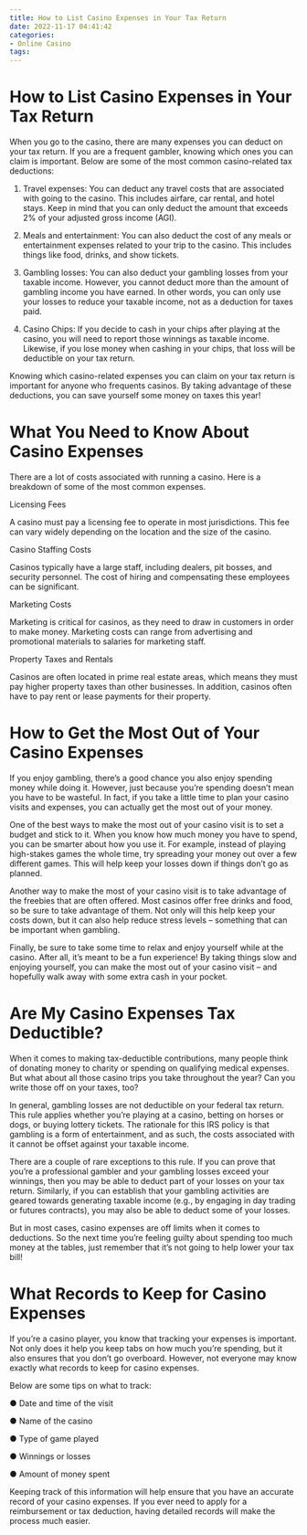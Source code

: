 ```yaml
---
title: How to List Casino Expenses in Your Tax Return
date: 2022-11-17 04:41:42
categories:
- Online Casino
tags:
---
```



#  How to List Casino Expenses in Your Tax Return

When you go to the casino, there are many expenses you can deduct on your tax return. If you are a frequent gambler, knowing which ones you can claim is important. Below are some of the most common casino-related tax deductions:

1. Travel expenses: You can deduct any travel costs that are associated with going to the casino. This includes airfare, car rental, and hotel stays. Keep in mind that you can only deduct the amount that exceeds 2% of your adjusted gross income (AGI).

2. Meals and entertainment: You can also deduct the cost of any meals or entertainment expenses related to your trip to the casino. This includes things like food, drinks, and show tickets.

3. Gambling losses: You can also deduct your gambling losses from your taxable income. However, you cannot deduct more than the amount of gambling income you have earned. In other words, you can only use your losses to reduce your taxable income, not as a deduction for taxes paid.

4. Casino Chips: If you decide to cash in your chips after playing at the casino, you will need to report those winnings as taxable income. Likewise, if you lose money when cashing in your chips, that loss will be deductible on your tax return.

Knowing which casino-related expenses you can claim on your tax return is important for anyone who frequents casinos. By taking advantage of these deductions, you can save yourself some money on taxes this year!

#  What You Need to Know About Casino Expenses

There are a lot of costs associated with running a casino. Here is a breakdown of some of the most common expenses.

Licensing Fees

A casino must pay a licensing fee to operate in most jurisdictions. This fee can vary widely depending on the location and the size of the casino.

Casino Staffing Costs

Casinos typically have a large staff, including dealers, pit bosses, and security personnel. The cost of hiring and compensating these employees can be significant.

Marketing Costs

 Marketing is critical for casinos, as they need to draw in customers in order to make money. Marketing costs can range from advertising and promotional materials to salaries for marketing staff.

Property Taxes and Rentals

Casinos are often located in prime real estate areas, which means they must pay higher property taxes than other businesses. In addition, casinos often have to pay rent or lease payments for their property.

#  How to Get the Most Out of Your Casino Expenses

If you enjoy gambling, there’s a good chance you also enjoy spending money while doing it. However, just because you’re spending doesn’t mean you have to be wasteful. In fact, if you take a little time to plan your casino visits and expenses, you can actually get the most out of your money.

One of the best ways to make the most out of your casino visit is to set a budget and stick to it. When you know how much money you have to spend, you can be smarter about how you use it. For example, instead of playing high-stakes games the whole time, try spreading your money out over a few different games. This will help keep your losses down if things don’t go as planned.

Another way to make the most of your casino visit is to take advantage of the freebies that are often offered. Most casinos offer free drinks and food, so be sure to take advantage of them. Not only will this help keep your costs down, but it can also help reduce stress levels – something that can be important when gambling.

Finally, be sure to take some time to relax and enjoy yourself while at the casino. After all, it’s meant to be a fun experience! By taking things slow and enjoying yourself, you can make the most out of your casino visit – and hopefully walk away with some extra cash in your pocket.

#  Are My Casino Expenses Tax Deductible?

When it comes to making tax-deductible contributions, many people think of donating money to charity or spending on qualifying medical expenses. But what about all those casino trips you take throughout the year? Can you write those off on your taxes, too?

In general, gambling losses are not deductible on your federal tax return. This rule applies whether you’re playing at a casino, betting on horses or dogs, or buying lottery tickets. The rationale for this IRS policy is that gambling is a form of entertainment, and as such, the costs associated with it cannot be offset against your taxable income.

There are a couple of rare exceptions to this rule. If you can prove that you’re a professional gambler and your gambling losses exceed your winnings, then you may be able to deduct part of your losses on your tax return. Similarly, if you can establish that your gambling activities are geared towards generating taxable income (e.g., by engaging in day trading or futures contracts), you may also be able to deduct some of your losses.

But in most cases, casino expenses are off limits when it comes to deductions. So the next time you’re feeling guilty about spending too much money at the tables, just remember that it’s not going to help lower your tax bill!

#  What Records to Keep for Casino Expenses

If you’re a casino player, you know that tracking your expenses is important. Not only does it help you keep tabs on how much you’re spending, but it also ensures that you don’t go overboard. However, not everyone may know exactly what records to keep for casino expenses.

Below are some tips on what to track:

● Date and time of the visit

● Name of the casino

● Type of game played

● Winnings or losses

● Amount of money spent

Keeping track of this information will help ensure that you have an accurate record of your casino expenses. If you ever need to apply for a reimbursement or tax deduction, having detailed records will make the process much easier.